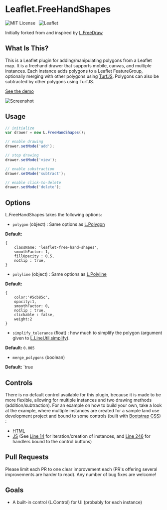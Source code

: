 Leaflet.FreeHandShapes
================

![MIT License](http://img.shields.io/badge/license-MIT-lightgrey.svg)
&nbsp;
![Leaflet](http://img.shields.io/badge/leaflet-1.0.2-green.svg)

Initially forked from and inspired by [L.FreeDraw](https://github.com/Wildhoney/Leaflet.FreeDraw)

## What Is This?

This is a Leaflet plugin for adding/manipulating polygons from a Leaflet map.  It is a freehand drawer that supports mobile, canvas, and multiple instances.  Each instance adds polygons to a Leaflet FeatureGroup, optionally merging with other polygons using [TurfJS](http://turfjs.org/).  Polygons can also be subtracted by other polygons using TurfJS.

[See the demo](https://bozdoz.github.io/Leaflet.FreeHandShapes/)

![Screenshot](http://i.imgur.com/5Zis4Q4.png)

## Usage

```javascript
// initialize
var drawer = new L.FreeHandShapes();

// enable drawing
drawer.setMode('add');

// stop drawing
drawer.setMode('view');

// enable substraction
drawer.setMode('subtract');

// enable click-to-delete
drawer.setMode('delete');
```

## Options

L.FreeHandShapes takes the following options:

* `polygon` (object) : Same options as [L.Polygon](http://leafletjs.com/reference-1.0.2.html#polygon)

**Default:**
```
{
    className: 'leaflet-free-hand-shapes',
    smoothFactor: 1,
    fillOpacity : 0.5,
    noClip : true,
}
```
* `polyline` (object) : Same options as [L.Polyline](http://leafletjs.com/reference-1.0.2.html#polyline)

**Default:**
```
{
    color:'#5cb85c',
    opacity:1,
    smoothFactor: 0,
    noClip : true,
    clickable : false,
    weight:2
}
```
* `simplify_tolerance` (float) : how much to simplify the polygon (argument given to [L.LineUtil.simplify](https://github.com/Leaflet/Leaflet/blob/master/src/geometry/LineUtil.js)). 

**Default:**
`0.005`
* `merge_polygons` (boolean)

**Default:**
`true

## Controls

There is no default control available for this plugin, because it is made to be more flexible, allowing for multiple instances and two drawing methods (addition/subtraction).  For an example on how to build your own, take a look at the example, where multiple instances are created for a sample land use development project and bound to some controls (built with [Bootstrap CSS](http://getbootstrap.com/)) : 

* [HTML](https://github.com/bozdoz/Leaflet.FreeHandShapes/blob/master/example/index.html)
* [JS](https://github.com/bozdoz/Leaflet.FreeHandShapes/blob/master/example/js/draw-controller.js) (See [Line 14](https://github.com/bozdoz/Leaflet.FreeHandShapes/blob/master/example/js/draw-controller.js#L14) for iteration/creation of instances, and [Line 246](https://github.com/bozdoz/Leaflet.FreeHandShapes/blob/master/example/js/draw-controller.js#L246) for handlers bound to the control buttons)

## Pull Requests

Please limit each PR to one clear improvement each (PR's offering several improvements are harder to read).  Any number of bug fixes are welcome!

## Goals

* A built-in control (L.Control) for UI (probably for each instance)